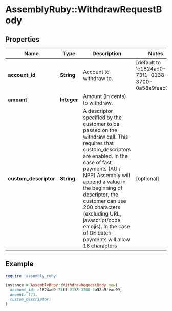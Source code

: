 # AssemblyRuby::WithdrawRequestBody

## Properties

| Name | Type | Description | Notes |
| ---- | ---- | ----------- | ----- |
| **account_id** | **String** | Account to withdraw to. | [default to &#39;c1824ad0-73f1-0138-3700-0a58a9feac09&#39;] |
| **amount** | **Integer** | Amount (in cents) to withdraw. |  |
| **custom_descriptor** | **String** | A descriptor specified by the customer to be passed on the withdraw call. This requires that custom_descriptors are enabled. In the case of fast payments (AU / NPP) Assembly will append a value in the beginning of descriptor, the customer can use 200 characters (excluding URL, javascript/code, emojis). In the case of DE batch payments will allow 18 characters | [optional] |

## Example

```ruby
require 'assembly_ruby'

instance = AssemblyRuby::WithdrawRequestBody.new(
  account_id: c1824ad0-73f1-0138-3700-0a58a9feac09,
  amount: 173,
  custom_descriptor: 
)
```

